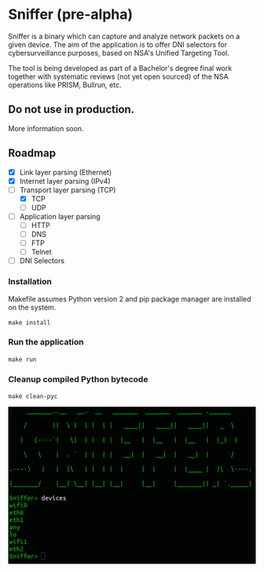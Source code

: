 # Sniffer (pre-alpha)

Sniffer is a binary which can capture and analyze network packets on a given device. The aim of the application is to offer DNI selectors for cybersurveillance purposes, based on NSA's Unified Targeting Tool.

The tool is being developed as part of a Bachelor's degree final work together with systematic reviews (not yet open sourced) of the NSA operations like PRISM, Bullrun, etc. 

## Do not use in production.

More information soon.

## Roadmap


- [x] Link layer parsing (Ethernet)
- [x] Internet layer parsing (IPv4)
- [ ] Transport layer parsing (TCP)
  - [x] TCP
  - [ ] UDP
- [ ] Application layer parsing
  - [ ] HTTP
  - [ ] DNS
  - [ ] FTP
  - [ ] Telnet
- [ ] DNI Selectors

### Installation

Makefile assumes Python version 2 and pip package manager are installed on the system.

```
make install
```

### Run the application

```
make run
```

### Cleanup compiled Python bytecode

```
make clean-pyc
```

![](sniffer.PNG)
